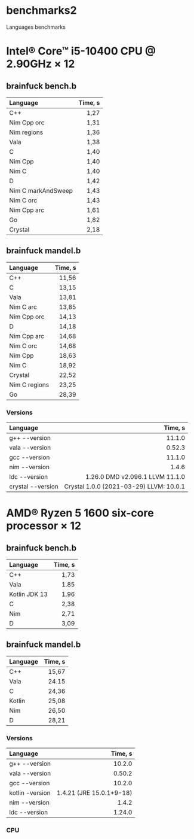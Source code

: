 # benchmarks2
Languages benchmarks


# Intel® Core™ i5-10400 CPU @ 2.90GHz × 12
## brainfuck bench.b

|                 Language |                   Time, s |
| :----------------------- | ------------------------: |
|                      C++ |                      1,27 |
|              Nim Cpp orc |                      1,31 |
|              Nim regions |                      1,36 |
|                     Vala |                      1,38 |
|                        C |                      1,40 |
|                  Nim Cpp |                      1,40 |
|                    Nim C |                      1,40 |
|                        D |                      1,42 | 
|       Nim C markAndSweep |                      1,43 |
|                Nim C orc |                      1,43 |
|              Nim Cpp arc |                      1,61 |
|                       Go |                      1,82 |
|                  Crystal |                      2,18 |


## brainfuck mandel.b

|                 Language |                   Time, s |
| :----------------------- | ------------------------: |
|                      C++ |                     11,56 |
|                        C |                     13,15 |
|                     Vala |                     13,81 |
|                Nim C arc |                     13,85 |
|              Nim Cpp orc |                     14,13 |
|                        D |                     14,18 |
|              Nim Cpp arc |                     14,68 |
|                Nim C orc |                     14,68 |
|                  Nim Cpp |                     18,63 |
|                    Nim С |                     18,92 |
|                  Crystal |                     22,52 |
|            Nim C regions |                     23,25 |
|                       Go |                     28,39 |



### Versions
|                 Language |                   Time, s |
| :----------------------- | ------------------------: |
|            g++ --version |                    11.1.0 |
|           vala --version |                    0.52.3 |
|            gcc --version |                    11.1.0 |
|            nim --version |                     1.4.6 |
|            ldc --version | 1.26.0 DMD v2.096.1 LLVM 11.1.0 | 
|        crystal --version | Crystal 1.0.0 (2021-03-29) LLVM: 10.0.1| 


# AMD® Ryzen 5 1600 six-core processor × 12

## brainfuck bench.b

|                 Language |                   Time, s |
| :----------------------- | ------------------------: |
|                      C++ |                      1,73 |
|                     Vala |                      1.85 |
|            Kotlin JDK 13 |                      1.96 |
|                        C |                      2,38 |
|                      Nim |                      2,71 |
|                        D |                      3,09 | 

## brainfuck mandel.b

|                 Language |                   Time, s |
| :----------------------- | ------------------------: |
|                      C++ |                     15,67 |
|                     Vala |                     24.15 |
|                        C |                     24,36 |
|                   Kotlin |                     25,08 |
|                      Nim |                     26,50 |
|                        D |                     28,21 | 

### Versions
|                 Language |                   Time, s |
| :----------------------- | ------------------------: |
|            g++ --version |                    10.2.0 |
|           vala --version |                    0.50.2 |
|            gcc --version |                    10.2.0 |
|          kotlin -version |  1.4.21 (JRE 15.0.1+9-18) |
|            nim --version |                     1.4.2 |
|            ldc --version |                    1.24.0 | 

### CPU
